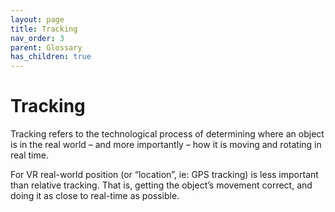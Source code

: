 ```yaml
---
layout: page
title: Tracking
nav_order: 3
parent: Glossary
has_children: true
---
```

# Tracking

Tracking refers to the technological process of determining where an object is in the real world – and more importantly – how it is moving and rotating in real time. 

For VR real-world position (or “location”, ie: GPS tracking) is less important than relative tracking. That is, getting the object’s movement correct, and doing it as close to real-time as possible.
